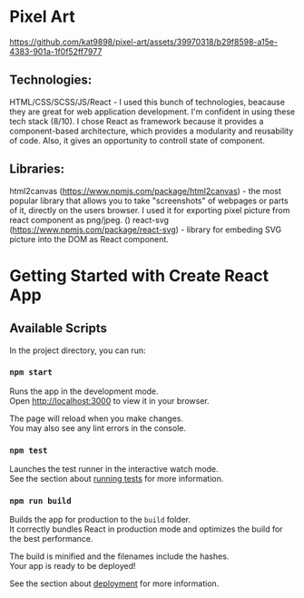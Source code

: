 # Pixel Art

https://github.com/kat9898/pixel-art/assets/39970318/b29f8598-a15e-4383-901a-1f0f52ff7977


## Technologies:

HTML/CSS/SCSS/JS/React - I used this bunch of technologies, beacause they are great for web application development. I'm confident in using these tech stack (8/10).
I chose React as framework because it provides a component-based architecture, which provides a modularity and reusability of code. Also, it gives an opportunity to controll state of component.

## Libraries:

html2canvas (https://www.npmjs.com/package/html2canvas) - the most popular library that allows you to take "screenshots" of webpages or parts of it, directly on the users browser. I used it for exporting pixel picture from react component as png/jpeg. ()
react-svg (https://www.npmjs.com/package/react-svg) - library for embeding SVG picture into the DOM as React component.

# Getting Started with Create React App

## Available Scripts

In the project directory, you can run:

### `npm start`

Runs the app in the development mode.\
Open [http://localhost:3000](http://localhost:3000) to view it in your browser.

The page will reload when you make changes.\
You may also see any lint errors in the console.

### `npm test`

Launches the test runner in the interactive watch mode.\
See the section about [running tests](https://facebook.github.io/create-react-app/docs/running-tests) for more information.

### `npm run build`

Builds the app for production to the `build` folder.\
It correctly bundles React in production mode and optimizes the build for the best performance.

The build is minified and the filenames include the hashes.\
Your app is ready to be deployed!

See the section about [deployment](https://facebook.github.io/create-react-app/docs/deployment) for more information.
